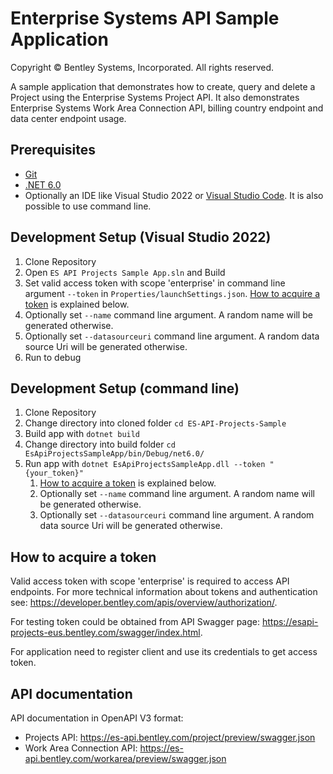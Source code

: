 # Enterprise Systems API Sample Application

Copyright © Bentley Systems, Incorporated. All rights reserved.

A sample application that demonstrates how to create, query and delete a Project using the Enterprise Systems Project API. It also demonstrates Enterprise Systems Work Area Connection API, billing country endpoint and data center endpoint usage.

## Prerequisites

* [Git](https://git-scm.com/)
* [.NET 6.0](https://dotnet.microsoft.com/download/dotnet/6.0/)
* Optionally an IDE like Visual Studio 2022 or [Visual Studio Code](https://code.visualstudio.com/). It is also possible to use command line.

## Development Setup (Visual Studio 2022)

1. Clone Repository
2. Open `ES API Projects Sample App.sln` and Build
3. Set valid access token with scope 'enterprise' in command line argument `--token` in `Properties/launchSettings.json`. [How to acquire a token](#how-to-acquire-a-token) is explained below.
4. Optionally set `--name` command line argument. A random name will be generated otherwise.
5. Optionally set `--datasourceuri` command line argument. A random data source Uri will be generated otherwise.
6. Run to debug

## Development Setup (command line)

1. Clone Repository
2. Change directory into cloned folder `cd ES-API-Projects-Sample`
3. Build app with `dotnet build`
4. Change directory into build folder `cd EsApiProjectsSampleApp/bin/Debug/net6.0/`
5. Run app with `dotnet EsApiProjectsSampleApp.dll --token "{your_token}"`
   1. [How to acquire a token](#how-to-acquire-a-token) is explained below.
   2. Optionally set `--name` command line argument. A random name will be generated otherwise.
   3. Optionally set `--datasourceuri` command line argument. A random data source Uri will be generated otherwise.

## How to acquire a token

Valid access token with scope 'enterprise' is required to access API endpoints. For more technical information about tokens and authentication see: https://developer.bentley.com/apis/overview/authorization/.

For testing token could be obtained from API Swagger page: https://esapi-projects-eus.bentley.com/swagger/index.html.

For application need to register client and use its credentials to get access token. 

## API documentation

API documentation in OpenAPI V3 format:
* Projects API: https://es-api.bentley.com/project/preview/swagger.json
* Work Area Connection API: https://es-api.bentley.com/workarea/preview/swagger.json
